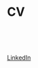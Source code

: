 # CV

&nbsp;

<object data="../docs/assets/pdf/Raphaelle Roffo - CV.pdf" width="1000" height="1000" type='application/pdf'></object>

&nbsp;

[LinkedIn](https://www.linkedin.com/in/raphaelle-roffo/)
